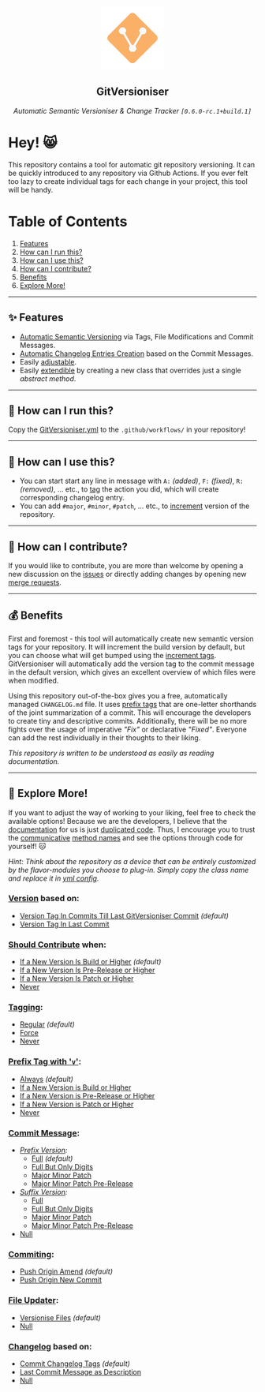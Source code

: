 <div align="center" style="margin-bottom: 30px;">
    <img src="./docs/img/logo.png" style="height: 128px; width; 128px;"/>
    <h2 align="center">GitVersioniser</h2>
    <div>
        <i>Automatic Semantic Versioniser & Change Tracker <code>[0.6.0-rc.1+build.1]</code></i>
    </div>
</div>

# Hey! 😸

This repository contains a tool for automatic git repository versioning. It can be quickly introduced to any repository via Github Actions. If you ever felt too lazy to create individual tags for each change in your project, this tool will be handy.

# Table of Contents

1. [Features](#-features)
2. [How can I run this?](#-how-can-i-run-this)
3. [How can I use this?](#-how-can-i-use-this)
4. [How can I contribute?](#-how-can-i-contribute)
5. [Benefits](#-benefits)
6. [Explore More!](#-explore-more)

---

## ✨ **Features**

- [Automatic Semantic Versioning](https://semver.org/) via Tags, File Modifications and Commit Messages.
- [Automatic Changelog Entries Creation](https://keepachangelog.com/en/1.0.0/) based on the Commit Messages.
- Easily [adjustable](#-explore-more).
- Easily [extendible](#-how-can-i-contribute) by creating a new class that overrides just a single _abstract method_.

---

## 🚀 **How can I run this?**

Copy the [GitVersioniser.yml](./docs/example/GitVersioniser.yml) to the `.github/workflows/` in your repository!

---

## 🙌 **How can I use this?**

- You can start start any line in message with `A:` _(added)_, `F:` _(fixed)_, `R:` _(removed)_, ... etc., to [tag](./src/gitversioniser/config/commit_change_tags/core/classic_changelog.py) the action you did, which will create corresponding changelog entry.
- You can add `#major`, `#minor`, `#patch`, ... etc., to [increment](./src/gitversioniser/config/patterns/commit_increment_tags/core/hashtag_explicit.py) version of the repository.

---

## 🤔 **How can I contribute?**

If you would like to contribute, you are more than welcome by opening a new discussion on the [issues](https://github.com/Luzkan/gitversioniser/issues) or directly adding changes by opening new [merge requests](https://github.com/Luzkan/gitversioniser/pulls).

---

## 💰 **Benefits**

First and foremost - this tool will automatically create new semantic version tags for your repository. It will increment the build version by default, but you can choose what will get bumped using the [increment tags](./src/gitversioniser/config/patterns/commit_increment_tags/core/hashtag_explicit.py). GitVersioniser will automatically add the version tag to the commit message in the default version, which gives an excellent overview of which files were when modified.

Using this repository out-of-the-box gives you a free, automatically managed `CHANGELOG.md` file. It uses [prefix tags](./src/gitversioniser/config/commit_change_tags/core/classic_changelog.py) that are one-letter shorthands of the joint summarization of a commit. This will encourage the developers to create tiny and descriptive commits. Additionally, there will be no more fights over the usage of imperative _"Fix"_ or declarative _"Fixed"_. Everyone can add the rest individually in their thoughts to their liking.

_This repository is written to be understood as easily as reading documentation._

---

## 🔭 **Explore More!**

If you want to adjust the way of working to your liking, feel free to check the available options! Because we are the developers, I believe that the [documentation](https://luzkan.github.io/smells/what-comment) for us is just [duplicated code](https://luzkan.github.io/smells/duplicated-code). Thus, I encourage you to trust the [communicative](https://luzkan.github.io/smells/uncommunicative-name) [method names](https://luzkan.github.io/smells/fallacious-method-name) and see the options through code for yourself! 🐱

_Hint: Think about the repository as a device that can be entirely customized by the flavor-modules you choose to plug-in. Simply copy the class name and replace it in [yml config](./docs/example/GitVersioniser.yml)._

### [**Version**](./src/gitversioniser/domain/versioniser/routines/version/) based on:

- [Version Tag In Commits Till Last GitVersioniser Commit](./src/gitversioniser/domain/versioniser/routines/version/core/version_tag_in_commits_till_last_git_versioniser_commit.py) _(default)_
- [Version Tag In Last Commit](./src/gitversioniser/domain/versioniser/routines/version/core/version_tag_in_last_commit.py)

### [**Should Contribute**](./src/gitversioniser/domain/versioniser/routines/version/) when:

- [If a New Version Is Build or Higher](./src/gitversioniser/domain/versioniser/routines/should_contribute/core/if_new_version_is_build_or_higher.py) _(default)_
- [If a New Version Is Pre-Release or Higher](./src/gitversioniser/domain/versioniser/routines/should_contribute/core/if_new_version_is_prerelease_or_higher.py)
- [If a New Version Is Patch or Higher](./src/gitversioniser/domain/versioniser/routines/should_contribute/core/if_new_version_is_patch_or_higher.py)
- [Never](./src/gitversioniser/domain/versioniser/routines/should_contribute/core/never.py)

### [**Tagging**](./src/gitversioniser/domain/versioniser/routines/tagging/):

- [Regular](./src/gitversioniser/domain/versioniser/routines/tagging/core/regular.py) _(default)_
- [Force](./src/gitversioniser/domain/versioniser/routines/tagging/core/force.py)
- [Never](./src/gitversioniser/domain/versioniser/routines/tagging/core/never.py)

### [**Prefix Tag with '`v`'**](./src/gitversioniser/domain/versioniser/routines/tagging/):

- [Always](./src/gitversioniser/domain/versioniser/routines/prefix_tag_with_v/core/always.py) _(default)_
- [If a New Version is Build or Higher](./src/gitversioniser/domain/versioniser/routines/prefix_tag_with_v/core/if_new_version_is_build_or_higher.py)
- [If a New Version is Pre-Release or Higher](./src/gitversioniser/domain/versioniser/routines/prefix_tag_with_v/core/if_new_version_is_prerelease_or_higher.py)
- [If a New Version is Patch or Higher](./src/gitversioniser/domain/versioniser/routines/prefix_tag_with_v/core/if_new_version_is_patch_or_higher.py)
- [Never](./src/gitversioniser/domain/versioniser/routines/prefix_tag_with_v/core/never.py)

### [**Commit Message**](./src/gitversioniser/domain/versioniser/routines/commit_message/):

- _[Prefix Version](./src/gitversioniser/domain/versioniser/routines/commit_message/core/prefix_version/):_
  - [Full](./src/gitversioniser/domain/versioniser/routines/commit_message/core/prefix_version/full.py) _(default)_
  - [Full But Only Digits](./src/gitversioniser/domain/versioniser/routines/commit_message/core/prefix_version/full_but_only_digits.py)
  - [Major Minor Patch](./src/gitversioniser/domain/versioniser/routines/commit_message/core/prefix_version/major_minor_patch.py)
  - [Major Minor Patch Pre-Release](./src/gitversioniser/domain/versioniser/routines/commit_message/core/prefix_version/major_minor_patch_prerelease.py)
- _[Suffix Version](./src/gitversioniser/domain/versioniser/routines/commit_message/core/suffix_version/):_
  - [Full](./src/gitversioniser/domain/versioniser/routines/commit_message/core/suffix_version/full.py)
  - [Full But Only Digits](./src/gitversioniser/domain/versioniser/routines/commit_message/core/suffix_version/full_but_only_digits.py)
  - [Major Minor Patch](./src/gitversioniser/domain/versioniser/routines/commit_message/core/suffix_version/major_minor_patch.py)
  - [Major Minor Patch Pre-Release](./src/gitversioniser/domain/versioniser/routines/commit_message/core/suffix_version/major_minor_patch_prerelease.py)
- [Null](./src/gitversioniser/domain/versioniser/routines/commit_message/core/null.py)

### [**Commiting**](./src/gitversioniser/domain/versioniser/routines/commiting/):

- [Push Origin Amend](./src/gitversioniser/domain/versioniser/routines/commiting/core/push_origin_amend.py) _(default)_
- [Push Origin New Commit](./src/gitversioniser/domain/versioniser/routines/commiting/core/push_origin_new_commit.py)

### [**File Updater**](./src/gitversioniser/domain/versioniser/routines/file_updater/):

- [Versionise Files](./src/gitversioniser/domain/versioniser/routines/file_updater/core/versionise_files.py) _(default)_
- [Null](./src/gitversioniser/domain/versioniser/routines/file_updater/core/null.py)

### [**Changelog**](./src/gitversioniser/domain/versioniser/routines/changelog/) based on:

- [Commit Changelog Tags](./src/gitversioniser/domain/versioniser/routines/changelog/core/commit_change_tags/commit_change_tags.py) _(default)_
- [Last Commit Message as Description](./src/gitversioniser/domain/versioniser/routines/changelog/core/last_commit_message_as_description/last_commit_message_as_description.py)
- [Null](./src/gitversioniser/domain/versioniser/routines/changelog/core/null/null.py)
